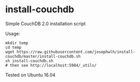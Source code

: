 # install-couchdb

Simple CouchDB 2.0 installation script

Usage:

```
mkdir temp
cd temp
wget https://raw.githubusercontent.com/josephwlh/install-couchdb/master/install-couchdb.sh
sh install-couchdb.sh
# then see http://localhost:5984/_utils/
```

Tested on Ubuntu 16.04
